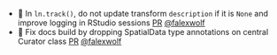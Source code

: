 - 🚸 In `ln.track()`, do not update transform `description` if it is `None` and improve logging in RStudio sessions [PR](https://github.com/laminlabs/lamindb/pull/2365) [@falexwolf](https://github.com/falexwolf)
- 💚 Fix docs build by dropping SpatialData type annotations on central Curator class [PR](https://github.com/laminlabs/lamindb/pull/2364) [@falexwolf](https://github.com/falexwolf)

